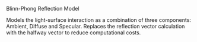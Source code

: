 Blinn-Phong Reflection Model

Models the light-surface interaction as a combination of three components:
Ambient, Diffuse and Specular.
Replaces the reflection vector calculation with the halfway vector to reduce computational costs.